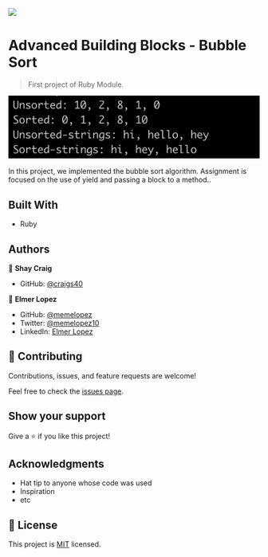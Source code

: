 ![](https://img.shields.io/badge/Microverse-blueviolet)

# Advanced Building Blocks - Bubble Sort

> First project of Ruby Module.

![screenshot](img/ScreenShot1.png)

In this project, we implemented the bubble sort algorithm. Assignment is focused on the use of yield and passing a block to a method..

## Built With

- Ruby


## Authors

👤 **Shay Craig**

- GitHub: [@craigs40](https://github.com/craigs40)


👤 **Elmer Lopez**

- GitHub: [@memelopez](https://github.com/memelopez/)
- Twitter: [@memelopez10](https://twitter.com/memelopez10)
- LinkedIn: [Elmer Lopez](https://www.linkedin.com/in/elmer-lopez-51b187200/)

## 🤝 Contributing

Contributions, issues, and feature requests are welcome!

Feel free to check the [issues page](issues/).

## Show your support

Give a ⭐️ if you like this project!

## Acknowledgments

- Hat tip to anyone whose code was used
- Inspiration
- etc

## 📝 License

This project is [MIT](https://opensource.org/licenses/MIT) licensed.
